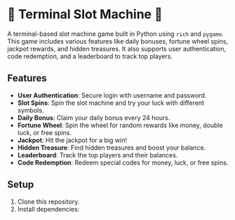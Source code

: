 # 🎰 Terminal Slot Machine 🎰

A terminal-based slot machine game built in Python using `rich` and `pygame`. This game includes various features like daily bonuses, fortune wheel spins, jackpot rewards, and hidden treasures. It also supports user authentication, code redemption, and a leaderboard to track top players.

## Features

- **User Authentication**: Secure login with username and password.
- **Slot Spins**: Spin the slot machine and try your luck with different symbols.
- **Daily Bonus**: Claim your daily bonus every 24 hours.
- **Fortune Wheel**: Spin the wheel for random rewards like money, double luck, or free spins.
- **Jackpot**: Hit the jackpot for a big win!
- **Hidden Treasure**: Find hidden treasures and boost your balance.
- **Leaderboard**: Track the top players and their balances.
- **Code Redemption**: Redeem special codes for money, luck, or free spins.

## Setup

1. Clone this repository.
2. Install dependencies:
